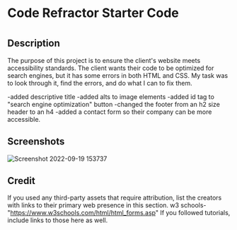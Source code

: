 # Code Refractor Starter Code
# <Challenge-1>

## Description

The purpose of this project is to ensure the client's website meets accessibility standards.
The client wants their code to be optimized for search engines, but it has some errors in both HTML and CSS. My task was to look through it, find the errors, and do what I can to fix them. 

-added descriptive title
-added alts to image elements
-added id tag to "search engine optimization" button
-changed the footer from an h2 size header to an h4
-added a contact form so their company can be more accessible. 

## Screenshots
![Screenshot 2022-09-19 153737](https://user-images.githubusercontent.com/112577325/191115699-b4227791-343b-43ab-b90b-5c56806c4b42.png)
## Credit

If you used any third-party assets that require attribution, list the creators with links to their primary web presence in this section.
w3 schools-"https://www.w3schools.com/html/html_forms.asp"
If you followed tutorials, include links to those here as well.



